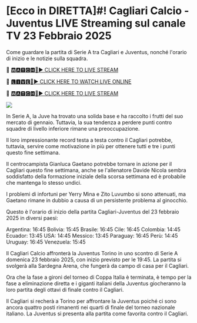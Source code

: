 # [Ecco in DIRETTA]#! Cagliari Calcio - Juventus LIVE Streaming sul canale TV 23 Febbraio 2025
Come guardare la partita di Serie A tra Cagliari e Juventus, nonché l'orario di inizio e le notizie sulla squadra.

🔴 [🆆🅰🆃🅲🅷🔴▶️ CLICK HERE TO LIVE STREAM](https://seifn-jvs-wfnwa-fgwt.blogspot.com/)

🔴 [🅻🅸🆅🅴🔴▶️ CLICK HERE TO WATCH LIVE ONLINE](https://seifn-jvs-wfnwa-fgwt.blogspot.com/)

🔴 [🆆🅰🆃🅲🅷🔴▶️ CLICK HERE TO LIVE STREAM](https://seifn-jvs-wfnwa-fgwt.blogspot.com/)

<a href="https://seifn-jvs-wfnwa-fgwt.blogspot.com/"><img src="https://camo.githubusercontent.com/fba2f80cc16cb7cee92a7b75e9351357b2314df93a82e6b963b2992db1bc504d/68747470733a2f2f65743230736c616d2e6e65742f77702d636f6e74656e742f75706c6f6164732f323031392f31312f4372696348442d4c6976652d437269636b65742d53747265616d696e672d2545322538302539332d57617463682d4c6976652d437269636b65742d4f6e6c696e652d546f6461792e706e67"></a>

In Serie A, la Juve ha trovato una solida base e ha raccolto i frutti del suo mercato di gennaio. Tuttavia, la sua tendenza a perdere punti contro squadre di livello inferiore rimane una preoccupazione.

Il loro impressionante record testa a testa contro il Cagliari potrebbe, tuttavia, servire come motivazione in più per ottenere tutti e tre i punti questo fine settimana.

Il centrocampista Gianluca Gaetano potrebbe tornare in azione per il Cagliari questo fine settimana, anche se l'allenatore Davide Nicola sembra soddisfatto della formazione iniziale della scorsa settimana ed è probabile che mantenga lo stesso undici.

I problemi di infortuni per Yerry Mina e Zito Luvumbo si sono attenuati, ma Gaetano rimane in dubbio a causa di un persistente problema al ginocchio.

Questo è l'orario di inizio della partita Cagliari-Juventus del 23 febbraio 2025 in diversi paesi:

Argentina: 16:45
Bolivia: 15:45
Brasile: 16:45
Cile: 16:45
Colombia: 14:45
Ecuador: 13:45
USA: 14:45
Messico: 13:45
Paraguay: 16:45
Perù: 14:45
Uruguay: 16:45
Venezuela: 15:45

Il Cagliari Calcio affronterà la Juventus Torino in uno scontro di Serie A domenica 23 febbraio 2025, con inizio previsto per le 19:45. La partita si svolgerà alla Sardegna Arena, che fungerà da campo di casa per il Cagliari.

Ora che la fase a gironi del torneo di Coppa Italia è terminata, è tempo per la fase a eliminazione diretta e i giganti italiani della Juventus giocheranno la loro partita degli ottavi di finale contro il Cagliari.

Il Cagliari si recherà a Torino per affrontare la Juventus poiché ci sono ancora quattro posti rimanenti nei quarti di finale del torneo nazionale italiano. La Juventus si presenta alla partita come favorita contro il Cagliari.

